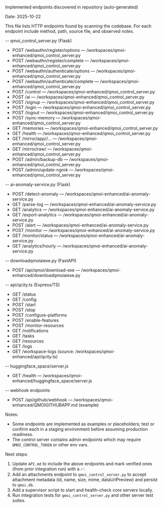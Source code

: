 Implemented endpoints discovered in repository (auto-generated)

Date: 2025-10-22

This file lists HTTP endpoints found by scanning the codebase. For each endpoint include method, path, source file, and observed notes.

-- qmoi_control_server.py (Flask)
- POST /webauthn/register/options — /workspaces/qmoi-enhanced/qmoi_control_server.py
- POST /webauthn/register/complete — /workspaces/qmoi-enhanced/qmoi_control_server.py
- POST /webauthn/authenticate/options — /workspaces/qmoi-enhanced/qmoi_control_server.py
- POST /webauthn/authenticate/complete — /workspaces/qmoi-enhanced/qmoi_control_server.py
- POST /control — /workspaces/qmoi-enhanced/qmoi_control_server.py
- POST /ai — /workspaces/qmoi-enhanced/qmoi_control_server.py
- POST /signup — /workspaces/qmoi-enhanced/qmoi_control_server.py
- POST /login — /workspaces/qmoi-enhanced/qmoi_control_server.py
- POST /logout — /workspaces/qmoi-enhanced/qmoi_control_server.py
- POST /sync-memory — /workspaces/qmoi-enhanced/qmoi_control_server.py
- GET  /memories — /workspaces/qmoi-enhanced/qmoi_control_server.py
- GET  /health — /workspaces/qmoi-enhanced/qmoi_control_server.py
- GET  /mirror/app/<appname>/... — /workspaces/qmoi-enhanced/qmoi_control_server.py
- GET  /mirror/raw/<path> — /workspaces/qmoi-enhanced/qmoi_control_server.py
- POST /admin/backup-db — /workspaces/qmoi-enhanced/qmoi_control_server.py
- POST /admin/update-ngrok — /workspaces/qmoi-enhanced/qmoi_control_server.py

-- ai-anomaly-service.py (Flask)
- POST /detect-anomaly — /workspaces/qmoi-enhanced/ai-anomaly-service.py
- GET  /parse-log — /workspaces/qmoi-enhanced/ai-anomaly-service.py
- GET  /analytics — /workspaces/qmoi-enhanced/ai-anomaly-service.py
- GET  /export-analytics — /workspaces/qmoi-enhanced/ai-anomaly-service.py
- POST /alert — /workspaces/qmoi-enhanced/ai-anomaly-service.py
- POST /monitor — /workspaces/qmoi-enhanced/ai-anomaly-service.py
- GET  /monitor/status — /workspaces/qmoi-enhanced/ai-anomaly-service.py
- GET  /analytics/hourly — /workspaces/qmoi-enhanced/ai-anomaly-service.py

-- downloadqmoiaiexe.py (FastAPI)
- POST /api/qmoi/download-exe — /workspaces/qmoi-enhanced/downloadqmoiaiexe.py

-- api/qcity.ts (Express/TS)
- GET  /status
- GET  /config
- POST /start
- POST /stop
- POST /configure-platforms
- POST /enable-features
- POST /monitor-resources
- GET  /notifications
- GET  /tasks
- GET  /resources
- GET  /logs
- GET  /workspace-logs
(source: /workspaces/qmoi-enhanced/api/qcity.ts)

-- huggingface_space/server.js
- GET /health — /workspaces/qmoi-enhanced/huggingface_space/server.js

-- webhook endpoints
- POST /api/github/webhook — /workspaces/qmoi-enhanced/QMOIGITHUBAPP.md (example)

Notes:
- Some endpoints are implemented as examples or placeholders; test or confirm each in a staging environment before assuming production readiness.
- The control server contains admin endpoints which may require `QMOI_CONTROL_TOKEN` or other env vars.

Next steps:
1. Update `API.md` to include the above endpoints and mark verified ones (from prior integration run) with a ✅.
2. Add an attachments endpoint to `qmoi_control_server.py` to accept attachment metadata (id, name, size, mime, dataUrlPreview) and persist to `qmoi.db`.
3. Add a supervisor script to start and health-check core servers locally.
4. Run integration tests for `qmoi_control_server.py` and other server test suites.

